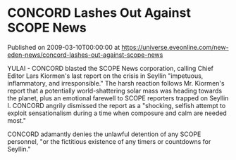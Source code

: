 # CONCORD Lashes Out Against SCOPE News
Published on 2009-03-10T00:00:00 at https://universe.eveonline.com/new-eden-news/concord-lashes-out-against-scope-news

YULAI - CONCORD blasted the SCOPE News corporation, calling Chief Editor Lars Kiormen's last report on the crisis in Seyllin "impetuous, inflammatory, and irresponsible." The harsh reaction follows Mr. Kiormen's report that a potentially world-shattering solar mass was heading towards the planet, plus an emotional farewell to SCOPE reporters trapped on Seyllin I. CONCORD angrily dismissed the report as a "shocking, selfish attempt to exploit sensationalism during a time when composure and calm are needed most."  
  
CONCORD adamantly denies the unlawful detention of any SCOPE personnel, "or the fictitious existence of any timers or countdowns for Seyllin."
